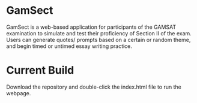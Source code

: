 # GamSect
GamSect is a web-based application for participants of the GAMSAT examination to simulate and test their proficiency of Section II of the exam.
Users can generate quotes/ prompts based on a certain or random theme, and begin timed or untimed essay writing practice.


# Current Build
Download the repository and double-click the index.html file to run the webpage.